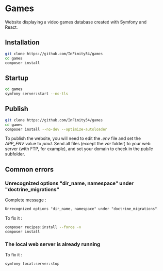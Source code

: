 # Games

Website displaying a video games database created with Symfony and React.

## Installation

```bash
git clone https://github.com/InFinity54/games
cd games
composer install
```

## Startup

```bash
cd games
symfony server:start --no-tls
```

## Publish

```bash
git clone https://github.com/InFinity54/games
cd games
composer install --no-dev --optimize-autoloader
```
To publish the website, you will need to edit the _.env_ file and set the _APP_ENV_ value to _prod_. Send all files (except the _var_ folder) to your web server (with FTP, for example), and set your domain to check in the _public_ subfolder.

## Common errors
### Unrecognized options "dir_name, namespace" under "doctrine_migrations"

Complete message :
```html
Unrecognized options "dir_name, namespace" under "doctrine_migrations". Available options are "all_or_nothing", "check_database_platform", "connection", "custom_template", "em", "migrations", "migrations_paths", "name", "organize_migrations", "services", "storage"
```

To fix it :
```bash
composer recipes:install --force -v
composer install
```

### The local web server is already running

To fix it :
```bash
symfony local:server:stop
```